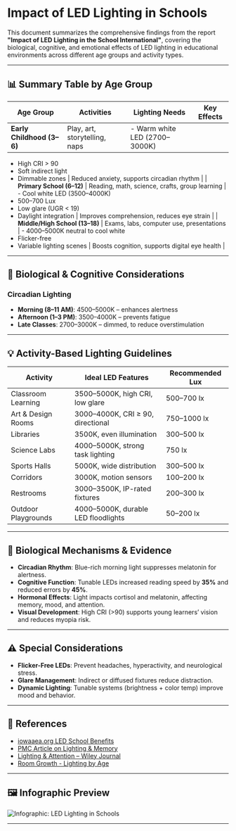 # Impact of LED Lighting in Schools

This document summarizes the comprehensive findings from the report **"Impact of LED Lighting in the School International"**, covering the biological, cognitive, and emotional effects of LED lighting in educational environments across different age groups and activity types.

---

## 📊 Summary Table by Age Group

| Age Group               | Activities                                    | Lighting Needs                                                                 | Key Effects |
|------------------------|-----------------------------------------------|--------------------------------------------------------------------------------|-------------|
| **Early Childhood (3–6)** | Play, art, storytelling, naps                | - Warm white LED (2700–3000K)  
- High CRI > 90  
- Soft indirect light 
- Dimmable zones | Reduced anxiety, supports circadian rhythm |
| **Primary School (6–12)** | Reading, math, science, crafts, group learning | - Cool white LED (3500–4000K)  
- 500–700 Lux 
- Low glare (UGR < 19) 
- Daylight integration | Improves comprehension, reduces eye strain |
| **Middle/High School (13–18)** | Exams, labs, computer use, presentations | - 4000–5000K neutral to cool white  
- Flicker-free  
- Variable lighting scenes | Boosts cognition, supports digital eye health |

---

## 🧠 Biological & Cognitive Considerations

### Circadian Lighting
- **Morning (8–11 AM)**: 4500–5000K – enhances alertness
- **Afternoon (1–3 PM)**: 3500–4000K – prevents fatigue
- **Late Classes**: 2700–3000K – dimmed, to reduce overstimulation

---

## 💡 Activity-Based Lighting Guidelines

| Activity            | Ideal LED Features                         | Recommended Lux |
|---------------------|---------------------------------------------|------------------|
| Classroom Learning  | 3500–5000K, high CRI, low glare             | 500–700 lx       |
| Art & Design Rooms  | 3000–4000K, CRI ≥ 90, directional           | 750–1000 lx      |
| Libraries           | 3500K, even illumination                    | 300–500 lx       |
| Science Labs        | 4000–5000K, strong task lighting            | 750 lx           |
| Sports Halls        | 5000K, wide distribution                    | 300–500 lx       |
| Corridors           | 3000K, motion sensors                       | 100–200 lx       |
| Restrooms           | 3000–3500K, IP-rated fixtures               | 200–300 lx       |
| Outdoor Playgrounds | 4000–5000K, durable LED floodlights         | 50–200 lx        |

---

## 🔬 Biological Mechanisms & Evidence

- **Circadian Rhythm**: Blue-rich morning light suppresses melatonin for alertness.
- **Cognitive Function**: Tunable LEDs increased reading speed by **35%** and reduced errors by **45%**.
- **Hormonal Effects**: Light impacts cortisol and melatonin, affecting memory, mood, and attention.
- **Visual Development**: High CRI (>90) supports young learners’ vision and reduces myopia risk.

---

## ⚠️ Special Considerations

- **Flicker-Free LEDs**: Prevent headaches, hyperactivity, and neurological stress.
- **Glare Management**: Indirect or diffused fixtures reduce distraction.
- **Dynamic Lighting**: Tunable systems (brightness + color temp) improve mood and behavior.

---

## 🔗 References

- [iowaaea.org LED School Benefits](https://iowaaea.org/app/uploads/sites/25/2023/06/18July-BenefitsLEDSchools.pdf)
- [PMC Article on Lighting & Memory](https://pmc.ncbi.nlm.nih.gov/articles/PMC6117001/)
- [Lighting & Attention – Wiley Journal](https://onlinelibrary.wiley.com/doi/10.1155/2020/8652108)
- [Room Growth - Lighting by Age](https://www.roomgrowth.com/p/bright-or-dark-different-ages-need-different-lighting-in-classrooms)

---

## 🖼 Infographic Preview

![Infographic: LED Lighting in Schools](An_infographic_titled_"Impact_of_LED_Lighting_in_S.png)

---
